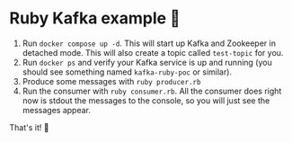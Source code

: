 # Ruby Kafka example 🦦

1. Run `docker compose up -d`. This will start up Kafka and Zookeeper in detached mode. This will also create a topic called `test-topic` for you.
1. Run `docker ps` and verify your Kafka service is up and running (you should see something named `kafka-ruby-poc` or similar).
1. Produce some messages with `ruby producer.rb`
1. Run the consumer with `ruby consumer.rb`. All the consumer does right now is stdout the messages to the console, so you will just see the messages appear.

That's it! 🎉
